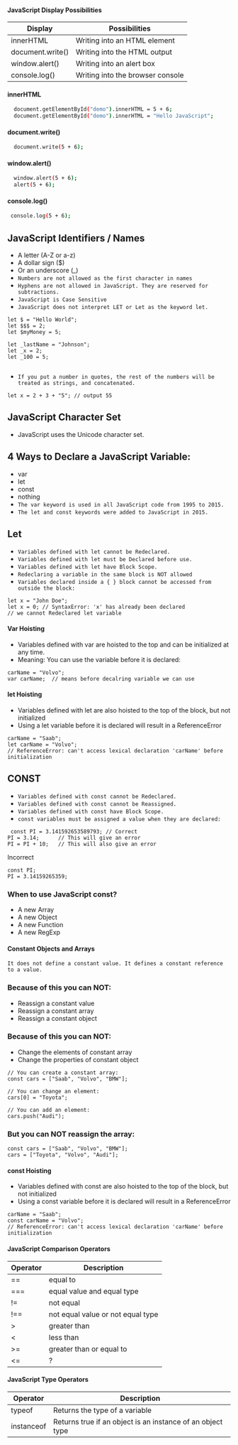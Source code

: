 #### JavaScript Display Possibilities

|Display | Possibilities |
|----|----|
|innerHTML|Writing into an HTML element|
|document.write()|Writing into the HTML output |
|window.alert()|Writing into an alert box|
|console.log()|Writing into the browser console|


    
#### innerHTML

```bash
  document.getElementById("demo").innerHTML = 5 + 6;
  document.getElementById("demo").innerHTML = "Hello JavaScript"; 
```
#### document.write()

```bash
  document.write(5 + 6);
```

#### window.alert()

```bash
  window.alert(5 + 6);
  alert(5 + 6);
```

#### console.log()

```bash
 console.log(5 + 6);
```
## JavaScript Identifiers / Names

- A letter (A-Z or a-z)
- A dollar sign ($)
- Or an underscore (_)
- ``Numbers are not allowed as the first character in names``
- ``Hyphens are not allowed in JavaScript. They are reserved for subtractions.``
- ``JavaScript is Case Sensitive``
- ``JavaScript does not interpret LET or Let as the keyword let.``
```
let $ = "Hello World";
let $$$ = 2;
let $myMoney = 5;

let _lastName = "Johnson";
let _x = 2;
let _100 = 5;


```
- ``If you put a number in quotes, the rest of the numbers will be treated as strings, and concatenated.``
```
let x = 2 + 3 + "5"; // output 55
```
## JavaScript Character Set
- JavaScript uses the Unicode character set.

## 4 Ways to Declare a JavaScript Variable:
- var
- let
- const
- nothing
- ``The var keyword is used in all JavaScript code from 1995 to 2015.``
- ``The let and const keywords were added to JavaScript in 2015.``


## Let
- ``Variables defined with let cannot be Redeclared.``
- ``Variables defined with let must be Declared before use.``
- ``Variables defined with let have Block Scope.``
- ``Redeclaring a variable in the same block is NOT allowed``
- ``Variables declared inside a { } block cannot be accessed from outside the block:``

```
let x = "John Doe";
let x = 0; // SyntaxError: 'x' has already been declared 
// we cannot Redeclared let variable
```

#### Var Hoisting
* Variables defined with var are hoisted to the top and can be initialized at any time. 
* Meaning: You can use the variable before it is declared:

```
carName = "Volvo";
var carName;  // means before decalring variable we can use 

```

#### let Hoisting
*  Variables defined with let are also hoisted to the top of the block, but not initialized
* Using a let variable before it is declared will result in a ReferenceError

```
carName = "Saab";
let carName = "Volvo"; 
// ReferenceError: can't access lexical declaration 'carName' before initialization
```


## CONST
- ``Variables defined with const cannot be Redeclared.``
- ``Variables defined with const cannot be Reassigned.``
- ``Variables defined with const have Block Scope.``
- ``const variables must be assigned a value when they are declared:``

```
 const PI = 3.141592653589793; // Correct
PI = 3.14;      // This will give an error
PI = PI + 10;   // This will also give an error 
```

Incorrect

``` 
const PI;
PI = 3.14159265359;
```

### When to use JavaScript const?
* A new Array
* A new Object
* A new Function
* A new RegExp

#### Constant Objects and Arrays
``It does not define a constant value. It defines a constant reference to a value. ``

 ### Because of this you can NOT:
 - Reassign a constant value
 - Reassign a constant array
 - Reassign a constant object

 ### Because of this you can NOT:
 - Change the elements of constant array
 - Change the properties of constant object

 ```
 // You can create a constant array:
const cars = ["Saab", "Volvo", "BMW"];

// You can change an element:
cars[0] = "Toyota";

// You can add an element:
cars.push("Audi");
 ```
### But you can NOT reassign the array:

```
const cars = ["Saab", "Volvo", "BMW"];
cars = ["Toyota", "Volvo", "Audi"]; 

```

#### const Hoisting
*  Variables defined with const are also hoisted to the top of the block, but not initialized
* Using a const variable before it is declared will result in a ReferenceError

```
carName = "Saab";
const carName = "Volvo"; 
// ReferenceError: can't access lexical declaration 'carName' before initialization
```

#### JavaScript Comparison Operators

| Operator | Description |
|----|----|
|==|equal to|
|===| equal value and equal type |
|!=|not equal|
|!==|not equal value or not equal type|
|>|greater than|
|<|less than|
|>= |greater than or equal to|
|<=|?|

#### JavaScript Type Operators


| Operator | Description |
|----|----|
|typeof|Returns the type of a variable|
|instanceof |Returns true if an object is an instance of an object type|






